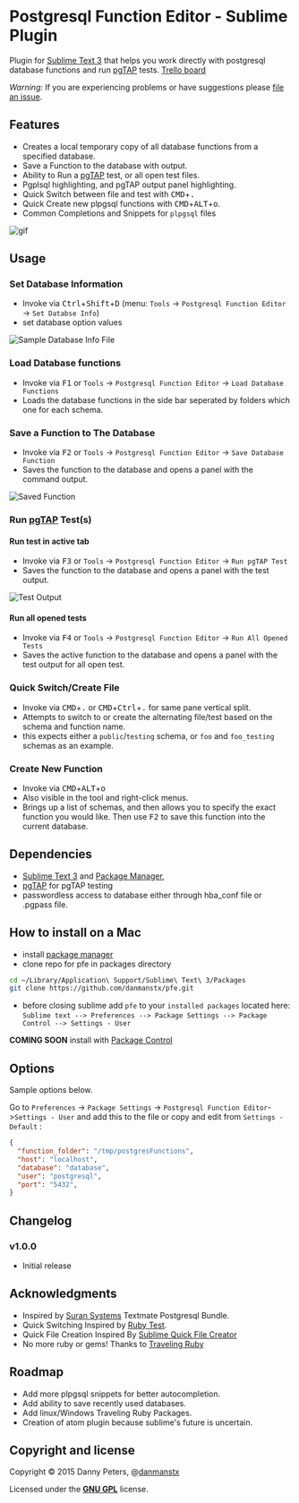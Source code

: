 # Postgresql Function Editor - Sublime Plugin

Plugin for [Sublime Text 3](http://www.sublimetext.com) that helps you work directly with postgresql database functions and run [pgTAP](http://pgtap.org) tests. [Trello board](https://trello.com/b/aNujDnId/posgresql-function-editor-sublime-text)

*Warning:* If you are experiencing problems or have suggestions please [file an issue](https://github.com/danmanstx/pfe/issues).

## Features

* Creates a local temporary copy of all database functions from a specified database.
* Save a Function to the database with output.
* Ability to Run a [pgTAP](http://pgtap.org) test, or all open test files.
* Pgplsql highlighting, and pgTAP output panel highlighting.
* Quick Switch between file and test with <kbd>CMD</kbd>+<kbd>.</kbd>
* Quick Create new plpgsql functions with <kbd>CMD</kbd>+<kbd>ALT</kbd>+<kbd>o</kbd>.
* Common Completions and Snippets for `plpgsql` files

![gif](https://raw.github.com/danmanstx/pfe/master/images/pfe.gif)

## Usage

### Set Database Information

* Invoke via <kbd>Ctrl</kbd>+<kbd>Shift</kbd>+<kbd>D</kbd> (menu: `Tools` -> `Postgresql Function Editor` -> `Set Databse Info`)
* set database option values


![Sample Database Info File](https://raw.github.com/danmanstx/pfe/master/images/settings.png)

### Load Database functions

* Invoke via <kbd>F1</kbd> or `Tools` -> `Postgresql Function Editor` -> `Load Database Functions`
* Loads the database functions in the side bar seperated by folders which one for each schema.


### Save a Function to The Database

* Invoke via <kbd>F2</kbd> or `Tools` -> `Postgresql Function Editor` -> `Save Database Function`
* Saves the function to the database and opens a panel with the command output.

![Saved Function](https://raw.github.com/danmanstx/pfe/master/images/save.png)

### Run [pgTAP](http://pgtap.org) Test(s)

#### Run test in active tab

* Invoke via <kbd>F3</kbd> or `Tools` -> `Postgresql Function Editor` -> `Run pgTAP Test`
* Saves the function to the database and opens a panel with the test output.

![Test Output](https://raw.github.com/danmanstx/pfe/master/images/test.png)

#### Run all opened tests

* Invoke via <kbd>F4</kbd> or `Tools` -> `Postgresql Function Editor` -> `Run All Opened Tests`
* Saves the active function to the database and opens a panel with the test output for all open test.

### Quick Switch/Create File

* Invoke via <kbd>CMD</kbd>+<kbd>.</kbd> or <kbd>CMD</kbd>+<kbd>Ctrl</kbd>+<kbd>.</kbd> for same pane vertical split.
* Attempts to switch to or create the alternating file/test based on the schema and function name.
* this expects either a `public`/`testing` schema, or `foo` and `foo_testing` schemas as an example.

### Create New Function

* Invoke via <kbd>CMD</kbd>+<kbd>ALT</kbd>+<kbd>o</kbd>
* Also visible in the tool and right-click menus.
* Brings up a list of schemas, and then allows you to specify the exact function you would like. Then use <kbd>F2</kbd> to save this function into the current database.

## Dependencies

* [Sublime Text 3](http://www.sublimetext.com) and [Package Manager](https://packagecontrol.io),
* [pgTAP](http://pgtap.org) for pgTAP testing
* passwordless access to database either through hba_conf file or .pgpass file.

## How to install on a Mac

* install [package manager](https://packagecontrol.io/installation)
* clone repo for pfe in packages directory

```bash
cd ~/Library/Application\ Support/Sublime\ Text\ 3/Packages
git clone https://github.com/danmanstx/pfe.git
```

* before closing sublime add `pfe` to your `installed packages` located here:<br>
  `Sublime text --> Preferences --> Package Settings --> Package Control --> Settings - User`

**COMING SOON** install with [Package Control](http://wbond.net/sublime_packages/package_control)

## Options

Sample options below.

Go to `Preferences` -> `Package Settings` -> `Postgresql Function Editor`->`Settings - User` and add this to the file or copy and edit from `Settings - Default` :

```json
{
  "function_folder": "/tmp/postgresFunctions",
  "host": "localhost",
  "database": "database",
  "user": "postgresql",
  "port": "5432",
}
```

## Changelog

### v1.0.0

* Initial release

## Acknowledgments

* Inspired by [Suran Systems](http://www.suran.com) Textmate Postgresql Bundle.
* Quick Switching Inspired by [Ruby Test](https://github.com/maltize/sublime-text-2-ruby-tests).
* Quick File Creation Inspired By [Sublime Quick File Creator](https://github.com/noklesta/SublimeQuickFileCreator)
* No more ruby or gems! Thanks to [Traveling Ruby](http://phusion.github.io/traveling-ruby/)

## Roadmap

* Add more plpgsql snippets for better autocompletion.
* Add ability to save recently used databases.
* Add linux/Windows Traveling Ruby Packages.
* Creation of atom plugin because sublime's future is uncertain.

## Copyright and license

Copyright © 2015 Danny Peters, @[danmanstx](http://twitter.com/danmanstx)

Licensed under the [**GNU GPL**](https://gnu.org/licenses/gpl.html) license.
